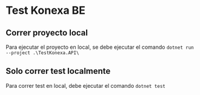 # Test Konexa BE

## Correr proyecto local

Para ejecutar el proyecto en local, se debe ejecutar el comando `dotnet run --project .\TestKonexa.API\`

## Solo correr test localmente

Para correr test en local, debe ejecutar el comando `dotnet test`
